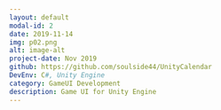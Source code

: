 ```yaml
---
layout: default
modal-id: 2
date: 2019-11-14
img: p02.png
alt: image-alt
project-date: Nov 2019
github: https://github.com/soulside44/UnityCalendar
DevEnv: C#, Unity Engine
category: GameUI Development
description: Game UI for Unity Engine
---
```

